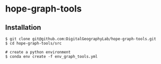 # hope-graph-tools

## Installation
```
$ git clone git@github.com:DigitalGeographyLab/hope-graph-tools.git
$ cd hope-graph-tools/src

# create a python environment
$ conda env create -f env_graph_tools.yml
```